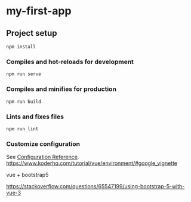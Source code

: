 # my-first-app

## Project setup
```
npm install
```

### Compiles and hot-reloads for development
```
npm run serve
```

### Compiles and minifies for production
```
npm run build
```

### Lints and fixes files
```
npm run lint
```

### Customize configuration
See [Configuration Reference](https://cli.vuejs.org/config/).
https://www.koderhq.com/tutorial/vue/environment/#google_vignette


vue + bootstrap5

https://stackoverflow.com/questions/65547199/using-bootstrap-5-with-vue-3
